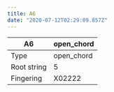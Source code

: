 ```yaml
---
title: A6
date: "2020-07-12T02:29:09.857Z"
---
```


|A6|open_chord|
|---|---|
|Type|open_chord|
|Root string|5|
|Fingering|X02222|

